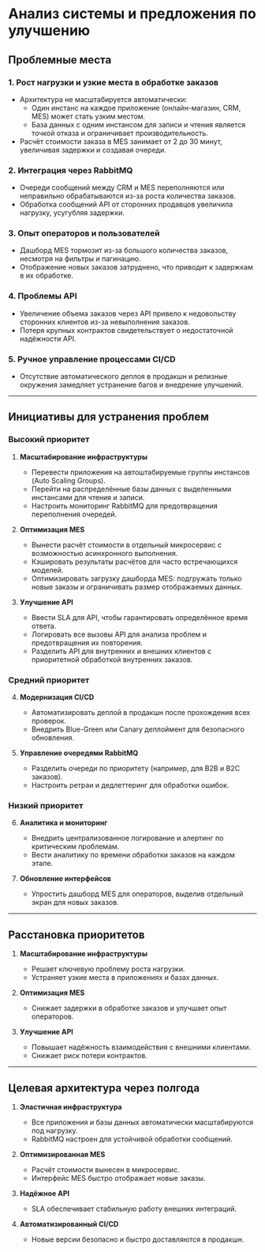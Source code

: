# Анализ системы и предложения по улучшению

## Проблемные места

### 1. Рост нагрузки и узкие места в обработке заказов
- Архитектура не масштабируется автоматически:
    - Один инстанс на каждое приложение (онлайн-магазин, CRM, MES) может стать узким местом.
    - База данных с одним инстансом для записи и чтения является точкой отказа и ограничивает производительность.
- Расчёт стоимости заказа в MES занимает от 2 до 30 минут, увеличивая задержки и создавая очереди.

### 2. Интеграция через RabbitMQ
- Очереди сообщений между CRM и MES переполняются или неправильно обрабатываются из-за роста количества заказов.
- Обработка сообщений API от сторонних продавцов увеличила нагрузку, усугубляя задержки.

### 3. Опыт операторов и пользователей
- Дашборд MES тормозит из-за большого количества заказов, несмотря на фильтры и пагинацию.
- Отображение новых заказов затруднено, что приводит к задержкам в их обработке.

### 4. Проблемы API
- Увеличение объема заказов через API привело к недовольству сторонних клиентов из-за невыполнения заказов.
- Потеря крупных контрактов свидетельствует о недостаточной надёжности API.

### 5. Ручное управление процессами CI/CD
- Отсутствие автоматического деплоя в продакшн и релизные окружения замедляет устранение багов и внедрение улучшений.

---

## Инициативы для устранения проблем

### Высокий приоритет
1. **Масштабирование инфраструктуры**
    - Перевести приложения на автоштабируемые группы инстансов (Auto Scaling Groups).
    - Перейти на распределённые базы данных с выделенными инстансами для чтения и записи.
    - Настроить мониторинг RabbitMQ для предотвращения переполнения очередей.

2. **Оптимизация MES**
    - Вынести расчёт стоимости в отдельный микросервис с возможностью асинхронного выполнения.
    - Кэшировать результаты расчётов для часто встречающихся моделей.
    - Оптимизировать загрузку дашборда MES: подгружать только новые заказы и ограничивать размер отображаемых данных.

3. **Улучшение API**
    - Ввести SLA для API, чтобы гарантировать определённое время ответа.
    - Логировать все вызовы API для анализа проблем и предотвращения их повторения.
    - Разделить API для внутренних и внешних клиентов с приоритетной обработкой внутренних заказов.

### Средний приоритет
4. **Модернизация CI/CD**
    - Автоматизировать деплой в продакшн после прохождения всех проверок.
    - Внедрить Blue-Green или Canary деплоймент для безопасного обновления.

5. **Управление очередями RabbitMQ**
    - Разделить очереди по приоритету (например, для B2B и B2C заказов).
    - Настроить ретраи и дедлеттеринг для обработки ошибок.

### Низкий приоритет
6. **Аналитика и мониторинг**
    - Внедрить централизованное логирование и алертинг по критическим проблемам.
    - Вести аналитику по времени обработки заказов на каждом этапе.

7. **Обновление интерфейсов**
    - Упростить дашборд MES для операторов, выделив отдельный экран для новых заказов.

---

## Расстановка приоритетов

1. **Масштабирование инфраструктуры**
    - Решает ключевую проблему роста нагрузки.
    - Устраняет узкие места в приложениях и базах данных.

2. **Оптимизация MES**
    - Снижает задержки в обработке заказов и улучшает опыт операторов.

3. **Улучшение API**
    - Повышает надёжность взаимодействия с внешними клиентами.
    - Снижает риск потери контрактов.

---

## Целевая архитектура через полгода

1. **Эластичная инфраструктура**
    - Все приложения и базы данных автоматически масштабируются под нагрузку.
    - RabbitMQ настроен для устойчивой обработки сообщений.

2. **Оптимизированная MES**
    - Расчёт стоимости вынесен в микросервис.
    - Интерфейс MES быстро отображает новые заказы.

3. **Надёжное API**
    - SLA обеспечивает стабильную работу внешних интеграций.

4. **Автоматизированный CI/CD**
    - Новые версии безопасно и быстро доставляются в продакшн.
